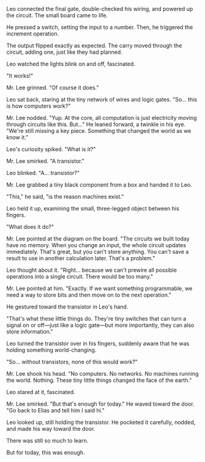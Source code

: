 
Leo connected the final gate, double-checked his wiring, and powered up the circuit. The small board came to life.  

He pressed a switch, setting the input to a number. Then, he triggered the increment operation.  

The output flipped exactly as expected. The carry moved through the circuit, adding one, just like they had planned.  

Leo watched the lights blink on and off, fascinated.  

"It works!"  

Mr. Lee grinned. "Of course it does."  

Leo sat back, staring at the tiny network of wires and logic gates. "So… this is how computers work?"  

Mr. Lee nodded. "Yup. At the core, all computation is just electricity moving through circuits like this. But…" He leaned forward, a twinkle in his eye. "We're still missing a key piece. Something that changed the world as we know it."  

Leo's curiosity spiked. "What is it?"  

Mr. Lee smirked. "A transistor."  

Leo blinked. "A… transistor?"  

Mr. Lee grabbed a tiny black component from a box and handed it to Leo.  

"This," he said, "is the reason machines exist."  

Leo held it up, examining the small, three-legged object between his fingers.  

"What does it do?"  

Mr. Lee pointed at the diagram on the board. "The circuits we built today have no memory. When you change an input, the whole circuit updates immediately. That's great, but you can't store anything. You can't save a result to use in another calculation later. That's a problem."  

Leo thought about it. "Right… because we can't prewire all possible operations into a single circuit. There would be too many."  

Mr. Lee pointed at him. "Exactly. If we want something programmable, we need a way to store bits and then move on to the next operation."  

He gestured toward the transistor in Leo's hand.  

"That's what these little things do. They're tiny switches that can turn a signal on or off—just like a logic gate—but more importantly, they can also store information."  

Leo turned the transistor over in his fingers, suddenly aware that he was holding something world-changing.  

"So… without transistors, none of this would work?"  

Mr. Lee shook his head. "No computers. No networks. No machines running the world. Nothing. These tiny little things changed the face of the earth."  

Leo stared at it, fascinated.  

Mr. Lee smirked. "But that's enough for today." He waved toward the door. "Go back to Elias and tell him I said hi."  

Leo looked up, still holding the transistor. He pocketed it carefully, nodded, and made his way toward the door.  

There was still so much to learn.  

But for today, this was enough.
